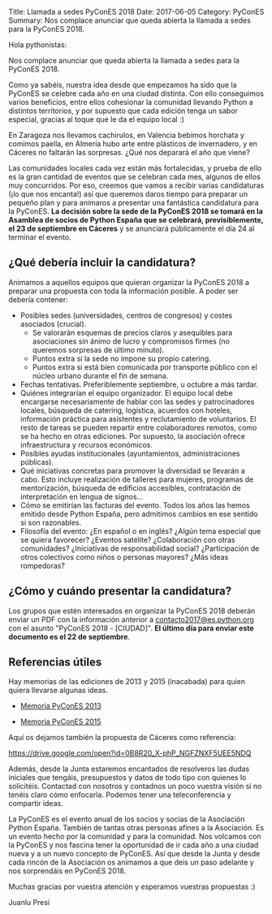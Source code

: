 Title: Llamada a sedes PyConES 2018
Date: 2017-06-05
Category: PyConES
Summary: Nos complace anunciar que queda abierta la llamada a sedes para la PyConES 2018.

Hola pythonistas:

Nos complace anunciar que queda abierta la llamada a sedes para la PyConES 2018.

Como ya sabéis, nuestra idea desde que empezamos ha sido que la PyConES se celebre cada año en una ciudad distinta. Con ello conseguimos varios beneficios, entre ellos cohesionar la comunidad llevando Python a distintos territorios, y por supuesto que cada edición tenga un sabor especial, gracias al toque que le da el equipo local :)

En Zaragoza nos llevamos cachirulos, en Valencia bebimos horchata y comimos paella, en Almería hubo arte entre plásticos de invernadero, y en Cáceres no faltarán las sorpresas. ¿Qué nos deparará el año que viene?

Las comunidades locales cada vez están más fortalecidas, y prueba de ello es la gran cantidad de eventos que se celebran cada mes, algunos de ellos muy concurridos. Por eso, creemos que vamos a recibir varias candidaturas (¡lo que nos encanta!) así que queremos daros tiempo para preparar un pequeño plan y para animaros a presentar una fantástica candidatura para la PyConES. **La decisión sobre la sede de la PyConES 2018 se tomará en la Asamblea de socios de Python España que se celebrará, previsiblemente, el 23 de septiembre en Cáceres** y se anunciará públicamente el día 24 al terminar el evento.

## ¿Qué debería incluir la candidatura?

Animamos a aquellos equipos que quieran organizar la PyConES 2018 a preparar una propuesta con toda la información posible. A poder ser debería contener:

* Posibles sedes (universidades, centros de congresos) y costes asociados (crucial).
    * Se valorarán esquemas de precios claros y asequibles para asociaciones sin ánimo de lucro y compromisos firmes (no queremos sorpresas de último minuto).
    * Puntos extra si la sede no impone su propio catering.
    * Puntos extra si está bien comunicada por transporte público con el núcleo urbano durante el fin de semana.
* Fechas tentativas. Preferiblemente septiembre, u octubre a más tardar.
* Quiénes integrarían el equipo organizador. El equipo local debe encargarse necesariamente de hablar con las sedes y patrocinadores locales, búsqueda de catering, logística, acuerdos con hoteles, información práctica para asistentes y reclutamiento de voluntarios. El resto de tareas se pueden repartir entre colaboradores remotos, como se ha hecho en otras ediciones. Por supuesto, la asociación ofrece infraestructura y recursos económicos.
* Posibles ayudas institucionales (ayuntamientos, administraciones públicas).
* Qué iniciativas concretas para promover la diversidad se llevarán a cabo. Esto incluye realización de talleres para mujeres, programas de mentorización, búsqueda de edificios accesibles, contratación de interpretación en lengua de signos...
* Cómo se emitirían las facturas del evento. Todos los años las hemos emitido desde Python España, pero admitimos cambios en ese sentido si son razonables.
* Filosofía del evento: ¿En español o en inglés? ¿Algún tema especial que se quiera favorecer? ¿Eventos satélite? ¿Colaboración con otras comunidades? ¿Iniciativas de responsabilidad social? ¿Participación de otros colectivos como niños o personas mayores? ¿Más ideas rompedoras?

## ¿Cómo y cuándo presentar la candidatura?

Los grupos que estén interesados en organizar la PyConES 2018 deberán enviar un PDF con la información anterior a contacto2017@es.python.org con el asunto "PyConES 2018 - [CIUDAD]". **El último día para enviar este documento es el 22 de septiembre**.

## Referencias útiles

Hay memorias de las ediciones de 2013 y 2015 (inacabada) para quien quiera llevarse algunas ideas.

* [Memoria PyConES 2013](http://memoria-pycones-2013.readthedocs.io/)

* [Memoria PyConES 2015]()

Aquí os dejamos también la propuesta de Cáceres como referencia:

https://drive.google.com/open?id=0B8R20_X-phP_NGFZNXF5UEE5NDQ

Además, desde la Junta estaremos encantados de resolveros las dudas iniciales que tengáis, presupuestos y datos de todo tipo con quienes lo solicitéis. Contactad con nosotros y contadnos un poco vuestra visión si no tenéis claro cómo enfocarla. Podemos tener una teleconferencia y compartir ideas.

La PyConES es el evento anual de los socios y socias de la Asociación Python España. También de tantas otras personas afines a la Asociación. Es un evento hecho por la comunidad y para la comunidad. Nos volcamos con la PyConES y nos fascina tener la oportunidad de ir cada año a una ciudad nueva y a un nuevo concepto de PyConES. Así que desde la Junta y desde cada rincón de la Asociación os animamos a que deis un paso adelante y nos sorprendáis en PyConES 2018.

Muchas gracias por vuestra atención y esperamos vuestras propuestas :)

Juanlu Presi

